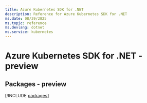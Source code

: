 ```yaml
---
title: Azure Kubernetes SDK for .NET
description: Reference for Azure Kubernetes SDK for .NET
ms.date: 08/29/2025
ms.topic: reference
ms.devlang: dotnet
ms.service: kubernetes
---
```

# Azure Kubernetes SDK for .NET - preview
## Packages - preview
[!INCLUDE [packages](kubernetes-index.md)]